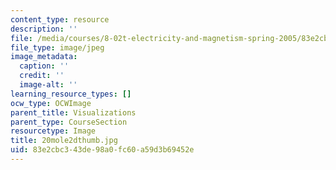 ```yaml
---
content_type: resource
description: ''
file: /media/courses/8-02t-electricity-and-magnetism-spring-2005/83e2cbc343de98a0fc60a59d3b69452e_20mole2dthumb.jpg
file_type: image/jpeg
image_metadata:
  caption: ''
  credit: ''
  image-alt: ''
learning_resource_types: []
ocw_type: OCWImage
parent_title: Visualizations
parent_type: CourseSection
resourcetype: Image
title: 20mole2dthumb.jpg
uid: 83e2cbc3-43de-98a0-fc60-a59d3b69452e
---
```

